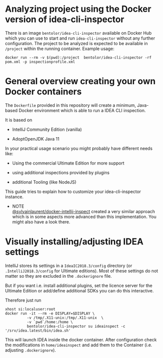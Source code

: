 # Analyzing project using the Docker version of idea-cli-inspector

There is an image `bentolor/idea-cli-inspector` available on Docker Hub
which you can use to start and run `idea-cli-inspector` without any
further configuration. The project to be analyzed is expected to be
available in `/project` within the running container. Example usage:

<div class="informalexample">

    docker run --rm -v $(pwd):/project  bentolor/idea-cli-inspector -rf pom.xml -p inspectionprofile.xml

</div>

# General overview creating your own Docker containers

The `Dockerfile` provided in this repository will create a minimum,
Java-based Docker environment which is able to run a IDEA CLI
inspection.

It is based on

  - IntelliJ Community Edition (vanilla)

  - AdoptOpenJDK Java 11

In your practical usage scenario you might probably have different needs
like:

  - Using the commercial Ultimate Edition for more support

  - using additional inspections provided by plugins

  - additional Tooling (like NodeJS)

This guide tries to explain how to customize your idea-cli-inspector
instance.

  - NOTE  
    [@sylvainlaurent/docker-intellij-inspect](https://github.com/sylvainlaurent/docker-intellij-inspect)
    created a very similar approach which is in some aspects more
    advanced than this implementation. You might also have a look there.

# Visually installing/adjusting IDEA settings

IntelliJ stores its settings in a `IdeaIC2018.3/config` directory (or
`.IntelliJ2018.3/config` for Ultimate editions). Most of these settings
do not matter so they are excluded in the `.dockerignore` file.

But if you want i.e. install additional plugins, set the licence server
for the Ultimate Edition or add/define additional SDKs you can do this
interactive.

Therefore just run

    xhost si:localuser:root
    docker run -it --rm -e DISPLAY=$DISPLAY \
              -v /tmp/.X11-unix:/tmp/.X11-unix  \
              -v `pwd`/home:/home \
              bentolor/idea-cli-inspector su ideainspect -c '/srv/idea.latest/bin/idea.sh'

This will launch IDEA inside the docker container. After configuration
check the modifications in `home/ideainspect` and add them to the
Container (i.e. adjusting `.dockerignore`).
